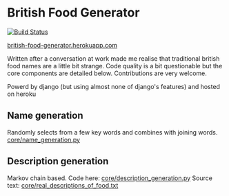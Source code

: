 # British Food Generator
[![Build Status](https://travis-ci.org/meadsteve/british_food_generator.svg?branch=master)](https://travis-ci.org/meadsteve/british_food_generator)

[british-food-generator.herokuapp.com](https://british-food-generator.herokuapp.com)

Written after a conversation at work made me realise that traditional british food names are a little bit strange. 
Code quality is a bit questionable but the core components are detailed below. Contributions are very welcome.

Powerd by django (but using almost none of django's features) and hosted on heroku

## Name generation
Randomly selects from a few key words and combines with joining words.
[core/name_generation.py](/core/name_generation.py)

## Description generation
Markov chain based. 
Code here: [core/description_generation.py](/core/description_generation.py)
Source text: [core/real_descriptions_of_food.txt](/core/real_descriptions_of_food.txt)
